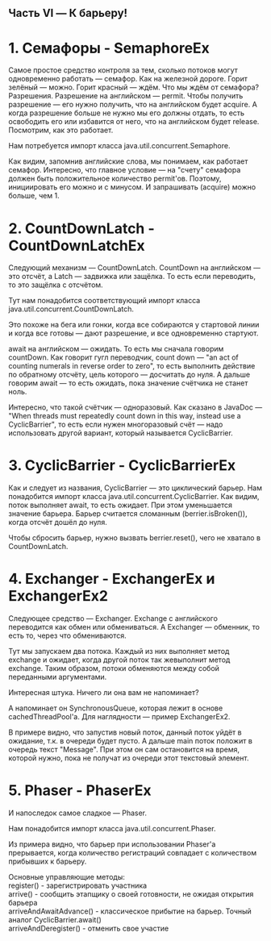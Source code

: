 ## Часть VI — К барьеру!

# 1. Семафоры - SemaphoreEx

Самое простое средство контроля за тем, сколько потоков могут одновременно работать — семафор. Как на железной дороге. Горит зелёный — можно. Горит красный — ждём. Что мы ждём от семафора? Разрешения. Разрешение на английском — permit. Чтобы получить разрешение — его нужно получить, что на английском будет acquire. А когда разрешение больше не нужно мы его должны отдать, то есть освободить его или избавится от него, что на английском будет release. Посмотрим, как это работает.

Нам потребуется импорт класса java.util.concurrent.Semaphore.

Как видим, запомнив английские слова, мы понимаем, как работает семафор. Интересно, что главное условие — на "счету" семафора должен быть положительное количество permit'ов. Поэтому, инициировать его можно и с минусом. И запрашивать (acquire) можно больше, чем 1.

# 2. CountDownLatch  - CountDownLatchEx

Следующий механизм — CountDownLatch. CountDown на английском — это отсчёт, а Latch — задвижка или защёлка. То есть если переводить, то это защёлка с отсчётом.

Тут нам понадобится соответствующий импорт класса java.util.concurrent.CountDownLatch.

Это похоже на бега или гонки, когда все собираются у стартовой линии и когда все готовы — дают разрешение, и все одновременно стартуют.

await на английском — ожидать. То есть мы сначала говорим countDown. Как говорит гугл переводчик, count down — "an act of counting numerals in reverse order to zero", то есть выполнить действие по обратному отсчёту, цель которого — досчитать до нуля. А дальше говорим await — то есть ожидать, пока значение счётчика не станет ноль.

Интересно, что такой счётчик — одноразовый. Как сказано в JavaDoc — "When threads must repeatedly count down in this way, instead use a CyclicBarrier", то есть если нужен многоразовый счёт — надо использовать другой вариант, который называется CyclicBarrier.

# 3. CyclicBarrier - CyclicBarrierEx

Как и следует из названия, CyclicBarrier — это циклический барьер.
Нам понадобится импорт класса java.util.concurrent.CyclicBarrier.
Как видим, поток выполняет await, то есть ожидает. При этом уменьшается значение барьера. Барьер считается сломанным (berrier.isBroken()), когда отсчёт дошёл до нуля.

Чтобы сбросить барьер, нужно вызвать berrier.reset(), чего не хватало в CountDownLatch.

# 4. Exchanger - ExchangerEx и ExchangerEx2

Следующее средство — Exchanger. Exchange с английского переводится как обмен или обмениваться. А Exchanger — обменник, то есть то, через что обмениваются.

Тут мы запускаем два потока. Каждый из них выполняет метод exchange и ожидает, когда другой поток так жевыполнит метод exchange. Таким образом, потоки обменяются между собой переданными аргументами.

Интересная штука. Ничего ли она вам не напоминает?

А напоминает он SynchronousQueue, которая лежит в основе cachedThreadPool'а. Для наглядности — пример ExchangerEx2.

В примере видно, что запустив новый поток, данный поток уйдёт в ожидание, т.к. в очереди будет пусто. А дальше main поток положит в очередь текст "Message". При этом он сам остановится на время, которой нужно, пока не получат из очереди этот текстовый элемент.

# 5. Phaser - PhaserEx

И напоследок самое сладкое — Phaser.

Нам понадобится импорт класса java.util.concurrent.Phaser.

Из примера видно, что барьер при использовании Phaser'а прерывается, когда количество регистраций совпадает с количеством прибывших к барьеру.

Основные управляющие методы:<br />
   register()	- зарегистрировать участника<br />
   arrive()	- сообщить этапщику о своей готовности, не ожидая открытия барьера<br />
   arriveAndAwaitAdvance()	- классическое прибытие на барьер. Точный аналог CyclicBarrier.await()<br />
   arriveAndDeregister()	- отменить свое участие<br />



